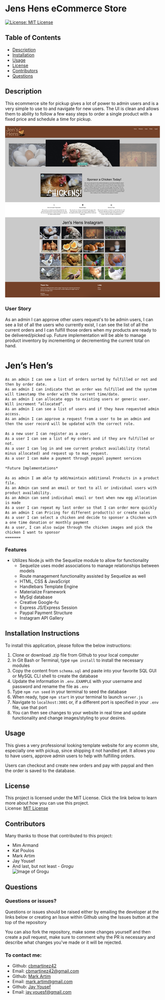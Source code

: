 # Jens Hens eCommerce Store
[![License: MIT License](https://img.shields.io/badge/License-MIT-yellow.svg)](https://opensource.org/licenses/MIT)
## Table of Contents
- [Description](#description)
- [Installation](#installation)
- [Usage](#usage)
- [License](#license)
- [Contributors](#contributors)
- [Questions](#questions)

## Description
This ecommerce site for pickup gives a lot of power to admin users and is a very simple to use to and navigate for new users. The UI is clean and allows them to ability to follow a few easy steps to order a single product with a fixed price and schedule a time for pickup.

[![Link to Deployed Application](./assets/jenshenshomepage.png)](https://secure-ravine-09245.herokuapp.com/)

### User Story
As an admin I can approve other users request's to be admin users, I can see a list of all the users who currently exist, I can see the list of all the current orders and I can fulfill those orders when my products are ready to be delivered/picked up. Future implementation will be able to manage product inventory by incrementing or decrementing the current total on hand.


# Jen’s Hen’s

```
As an admin I can see a list of orders sorted by fulfilled or not and then by order date.
As an admin I can indicate that an order was fulfilled and the system will timestamp the order with the current time/date.
As an admin I can allocate eggs to existing users or generic user. Will increment “allocated”.
As an admin I can see a list of users and if they have requested admin access.
As an admin I can approve a request from a user to be an admin and then the user record will be updated with the correct role.

As a new user I can register as a user.
As a user I can see a list of my orders and if they are fulfilled or not.
As a user I can log in and see current product availability (total minus allocated) and request up to max_request.
As a user I can make a payment through paypal payment services

*Future Implementations*

As as admin I am able tp add/maintain additional Products in a product file.
As an Admin can send an email or text to all or individual users with product availability.
As an Admin can send individual email or text when new egg allocation is made
As a user I can repeat my last order so that I can order more quickly
As an admin I can Pricing for different product(s) or create sales
As a user I can select a chicken and decide to sponser a Chicken with a one time donation or monthly payment
As a user, I can also swipe through the chicken images and pick the chicken I want to sponsor
=======
```

### Features
* Utilizes Node.js with the Sequelize module to allow for functionality 
    * Sequelize uses model associations to manage relationships between models
    * Route management functionality assisted by Sequelize as well
    * HTML, CSS & JavaScript
    * Handlebars Template Engine
    * Materialize Framework
    * MySql database
    * Creative Google-fu
    * Express JS/Express Session
    * Paypal Payment Structure
    * Instagram API Gallery




## Installation Instructions
To install this application, please follow the below instructions:  
1.  Clone or download .zip file from Github to your local computer
2.  In Git Bash or Terminal, type `npm install` to install the necessary modules
3.  Copy the content from `schema.sql` and paste into your favorite SQL GUI or MySQL CLI shell to create the database
4.  Update the information in `.env.EXAMPLE` with your username and password and rename the file as `.env`
5.  Type `npm run seed` in your terminal to seed the database
6.  When ready, type `npm start` in your terminal to launch `server.js`
7.  Navigate to `localhost:3001` or, if a different port is specified in your `.env` file, use that port
8. You can then see changes to your website in real time and update functionality and change images/styling to your desires.

## Usage
This gives a very professional looking template website for any ecomm site, especially one with pickup, since shipping it not handled yet. It allows you to have users, approve admin users to help with fulfilling orders. 

Users can checkout and create new orders and pay with paypal and then the order is saved to the database.

## License 
This project is licensed under the MIT License. Click the link below to learn more about how you can use this project.  
License: [MIT License](https://opensource.org/licenses/MIT)

## Contributors
Many thanks to those that contributed to this project:
* Mim Armand
* Kat Poulos
* Mark Artim
* Jay Yousef
* And last, but not least - *Grogu*  
![Image of Grogu](https://upload.wikimedia.org/wikipedia/en/0/00/The_Child_aka_Baby_Yoda_%28Star_Wars%29.jpg)

## Questions
### Questions or issues?  
Questions or issues should be raised either by emailing the developer at the links below or creating an Issue within Github using the Issues button at the top of the repository

You can also fork the repository, make some changes yourself and then create a pull request, make sure to comment why the PR is necessary and describe what changes you've made or it will be rejected.

### To contact me:
* Github: [cbmartinez42](https://github.com/cbmartinez42)  
* Email: [cbmartinez42@gmail.com](mailto:cbmartinez42@gmail.com)
* Github: [Mark Artim](https://github.com/mark-artim)  
* Email: [mark.artim@gmail.com](mailto:Mark.Artim@gmail.com)
* Github: [Jay Yousef](https://github.com/jayyousef)  
* Email: [jay.youesf@gmail.com](mailto:jay.youesf@gmail.com])